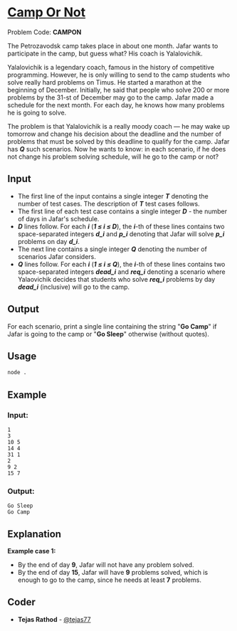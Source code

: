 
# [Camp Or Not](https://www.codechef.com/problems/CAMPON)
Problem Code: **CAMPON**

The Petrozavodsk camp takes place in about one month. Jafar wants to participate in the camp, but guess what? His coach is Yalalovichik.

Yalalovichik is a legendary coach, famous in the history of competitive programming. However, he is only willing to send to the camp students who solve really hard problems on Timus. He started a marathon at the beginning of December. Initially, he said that people who solve 200 or more problems by the 31-st of December may go to the camp. Jafar made a schedule for the next month. For each day, he knows how many problems he is going to solve.

The problem is that Yalalovichik is a really moody coach — he may wake up tomorrow and change his decision about the deadline and the number of problems that must be solved by this deadline to qualify for the camp. Jafar has **_Q_**
such scenarios. Now he wants to know: in each scenario, if he does not change his problem solving schedule, will he go to the camp or not?

## Input

- The first line of the input contains a single integer **_T_** denoting the number of test cases. The description of **_T_** test cases follows.
- The first line of each test case contains a single integer **_D_** - the number of days in Jafar's schedule.
- **_D_** lines follow. For each **_i_** (**_1 ≤ i ≤ D_**), the **_i_**-th of these lines contains two space-separated integers **_d\_i_** and **_p\_i_** denoting that Jafar will solve **_p\_i_** problems on day **_d\_i_**.
- The next line contains a single integer **_Q_** denoting the number of scenarios Jafar considers.
- **_Q_** lines follow. For each **_i_** (**_1 ≤ i ≤ Q_**), the **_i_**-th of these lines contains two space-separated integers **_dead\_i_** and **_req\_i_** denoting a scenario where Yalaovichik decides that students who solve **_req\_i_** problems by day **_dead\_i_** (inclusive) will go to the camp.

## Output

For each scenario, print a single line containing the string "**Go Camp**" if Jafar is going to the camp or "**Go Sleep**" otherwise (without quotes).

## Usage
```sh
node .
```
## Example
### Input:
```
1
3
10 5
14 4
31 1
2
9 2
15 7
```
### Output:
```
Go Sleep
Go Camp
```
## Explanation

**Example case 1:**
- By the end of day **9**, Jafar will not have any problem solved.
- By the end of day **15**, Jafar will have **9** problems solved, which is enough to go to the camp, since he needs at least **7** problems.

## Coder

* **Tejas Rathod** - [@tejas77](https://github.com/tejas77)
